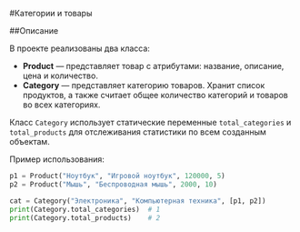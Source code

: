 #Категории и товары

##Описание

В проекте реализованы два класса:

- **Product** — представляет товар с атрибутами: название, описание, цена и количество.
- **Category** — представляет категорию товаров. Хранит список продуктов, а также считает общее количество категорий и товаров во всех категориях.

Класс `Category` использует статические переменные `total_categories` и `total_products` для отслеживания статистики по всем созданным объектам.

Пример использования:

```python
p1 = Product("Ноутбук", "Игровой ноутбук", 120000, 5)
p2 = Product("Мышь", "Беспроводная мышь", 2000, 10)

cat = Category("Электроника", "Компьютерная техника", [p1, p2])
print(Category.total_categories)  # 1
print(Category.total_products)    # 2